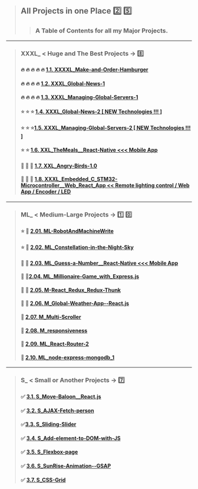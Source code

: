 > ##  All Projects in one Place :two: :five:
>> ### A Table of Contents for all my Major Projects. 
---
> ### XXXL_ < Huge and The Best Projects -> :eight:
> #### :fire: :fire: :fire: :fire: :fire: [1.1. XXXXL_Make-and-Order-Hamburger](https://github.com/LukaszKolodziejski/XXXL_Make-and-Order-Hamburger)
> #### :fire: :fire: :fire: :fire: [1.2. XXXL_Global-News-1](https://github.com/LukaszKolodziejski/XXXL_Global-News-1)
> #### :fire: :fire: :fire: :fire: [1.3. XXXL_Managing-Global-Servers-1](https://github.com/LukaszKolodziejski/XXXL_Managing-Global-Servers-1)
> #### :star: :star: :star: [1.4. XXXL_Global-News-2 [ NEW Technologies !!! ]](https://github.com/LukaszKolodziejski/XXXL_Global-News-2)
> #### :star: :star: :star:[1.5. XXXL_Managing-Global-Servers-2 [ NEW Technologies !!! ]](https://github.com/LukaszKolodziejski/XXXL_Managing-Global-Servers-2)
> #### :star: :star: [1.6. XXL_TheMeals__React-Native <<< Mobile App](https://github.com/LukaszKolodziejski/XXL_TheMeals__React-Native)
> #### :star2: :star2: :star2: [1.7. XXL_Angry-Birds-1.0](https://github.com/LukaszKolodziejski/XXL_Angry-Birds-1.0)
> #### :star2: :star2: :star2: [1.8. XXXL_Embedded_C_STM32-Microcontroller__Web_React_App << Remote lighting control / Web App / Encoder / LED](https://github.com/LukaszKolodziejski/XXXL_Embedded_C_STM32-Microcontroller__Web_React_App)
---
> ### ML_  < Medium-Large  Projects -> :one: :zero:
> #### :star: :stars:   [2.01. ML-RobotAndMachineWrite](https://github.com/LukaszKolodziejski/ML-RobotAndMachineWrite)
> ####  :star:  :stars: [2.02. ML_Constellation-in-the-Night-Sky](https://github.com/LukaszKolodziejski/ML_Constellation-in-the-Night-Sky)
> ####  :stars: :stars: [2.03. ML_Guess-a-Number__React-Native <<< Mobile App](https://github.com/LukaszKolodziejski/ML_Guess-a-Number__React-Native)
> ####  :stars: :stars:[2.04. ML_Millionaire-Game_with_Express.js](https://github.com/LukaszKolodziejski/ML_Millionaire-Game_with_Express.js)
> #### :stars: :stars: [2.05. M-React_Redux_Redux-Thunk](https://github.com/LukaszKolodziejski/M-React_Redux_Redux-Thunk)
> #### :stars: :stars: [2.06. M_Global-Weather-App--React.js](https://github.com/LukaszKolodziejski/M_Global-Weather-App--React.js)
> #### :stars: [2.07. M_Multi-Scroller](https://github.com/LukaszKolodziejski/M_Multi-Scroller)
> #### :stars: [2.08. M_responsiveness](https://github.com/LukaszKolodziejski/M_responsiveness)
> #### :stars: [2.09. ML_React-Router-2](https://github.com/LukaszKolodziejski/ML_React-Router-2)
> #### :stars: [2.10. ML_node-express-mongodb_1](https://github.com/LukaszKolodziejski/ML_node-express-mongodb_1)
---
> ### S_  < Small or Another Projects -> :seven:
> #### :white_check_mark: [3.1. S_Move-Baloon__React.js](https://github.com/LukaszKolodziejski/S_Move-Baloon__React.js)
> #### :white_check_mark: [3.2. S_AJAX-Fetch-person](https://github.com/LukaszKolodziejski/S_AJAX-Fetch-person)
> #### :white_check_mark:[3.3. S_Sliding-Slider](https://github.com/LukaszKolodziejski/S_Sliding-Slider)
> #### :white_check_mark: [3.4. S_Add-element-to-DOM-with-JS](https://github.com/LukaszKolodziejski/S_Add-element-to-DOM-with-JS)
> #### :white_check_mark: [3.5. S_Flexbox-page](https://github.com/LukaszKolodziejski/S_Flexbox-page)
> #### :white_check_mark: [3.6. S_SunRise-Animation--GSAP](https://github.com/LukaszKolodziejski/S_SunRise-Animation--GSAP)
> #### :white_check_mark: [3.7. S_CSS-Grid](https://github.com/LukaszKolodziejski/S_CSS-Grid)






